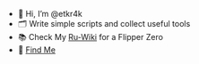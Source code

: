 - 👋 Hi, I’m @etkr4k
- 🗂️ Write simple scripts and collect useful tools
- 📚 Check My [Ru-Wiki](https://flipper.chillpad.club) for a Flipper Zero
- 📱 [Find Me](https://chillpad.club/)

<!---
etkr4k/etkr4k is a ✨ special ✨ repository because its `README.md` (this file) appears on your GitHub profile.
You can click the Preview link to take a look at your changes.
--->
